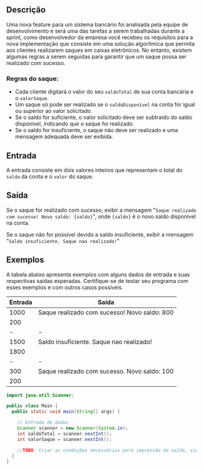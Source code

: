 ## Descrição

Uma nova feature para um sistema bancário foi analisada pela equipe de desenvolvimento e será uma das tarefas a serem
trabalhadas durante a sprint, como desenvolvedor da empresa você recebeu os requisitos para a nova implementação que
consiste em uma solução algorítmica que permita aos clientes realizarem saques em caixas eletrônicos. No entanto,
existem algumas regras a serem seguidas para garantir que um saque possa ser realizado com sucesso.

### Regras do saque:

- Cada cliente digitará o valor do seu `saldoTotal` de sua conta bancária e o `valorSaque`.
- Um saque só pode ser realizado se o `saldoDisponível` na conta for igual ou superior ao valor solicitado.
- Se o saldo for suficiente, o valor solicitado deve ser subtraído do saldo disponível, indicando que o saque foi realizado.
- Se o saldo for insuficiente, o saque não deve ser realizado e uma mensagem adequada deve ser exibida.

## Entrada

A entrada consiste em dois valores inteiros que representam o total do `saldo` da conta e o `valor` do saque.

## Saída

Se o saque for realizado com sucesso, exibir a mensagem "`Saque realizado com sucesso! Novo saldo: {saldo}`", onde 
`{saldo}` é o novo saldo disponível na conta.

Se o saque não for possível devido a saldo insuficiente, exibir a mensagem "`Saldo insuficiente. Saque nao realizado!`"

## Exemplos

A tabela abaixo apresenta exemplos com alguns dados de entrada e suas respectivas saídas esperadas. Certifique-se de
testar seu programa com esses exemplos e com outros casos possíveis.

| Entrada | Saída                                        |
|---------|----------------------------------------------|
| 1000    | Saque realizado com sucesso! Novo saldo: 800 |
| 200     |                                              |
| -       | -                                            |
| 1500    | Saldo insuficiente. Saque nao realizado!     |
| 1800    |                                              |
| -       | -                                            |
| 300     | Saque realizado com sucesso. Novo saldo: 100 |
| 200     |                                              |

```java
import java.util.Scanner;

public class Main {
  public static void main(String[] args) {

    // Entrada de dados
    Scanner scanner = new Scanner(System.in);
    int saldoTotal = scanner.nextInt();
    int valorSaque = scanner.nextInt();

    //TODO: Criar as condições necessárias para impressão da saída, vide tabela de exemplos.
  }
}
```